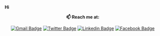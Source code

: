 **Hi**

<div align="center">
  
  **📫 Reach me at:**<br>

[![Gmail Badge](https://img.shields.io/badge/-Gmail-c14438?style=flat-square&logo=Gmail&logoColor=white&link=mailto:adizimmerman1@gmail.com)](mailto:adizimmerman1@gmail.com)
[![Twitter Badge](https://img.shields.io/badge/-Twitter-1ca0f1?style=flat-square&labelColor=1ca0f1&logo=twitter&logoColor=white&link=https://twitter.com/adizim)](https://twitter.com/opakholis)
[![Linkedin Badge](https://img.shields.io/badge/-LinkedIn-blue?style=flat-square&logo=Linkedin&logoColor=white&link=https://www.linkedin.com/in/adizim/)](https://www.linkedin.com/in/opakholis)
[![Facebook  Badge](https://img.shields.io/badge/Facebook-%231877F2.svg?&style=flat-square&logo=facebook&logoColor=white)](https://facebook.com/adi.zimmerman.7)

</div>
